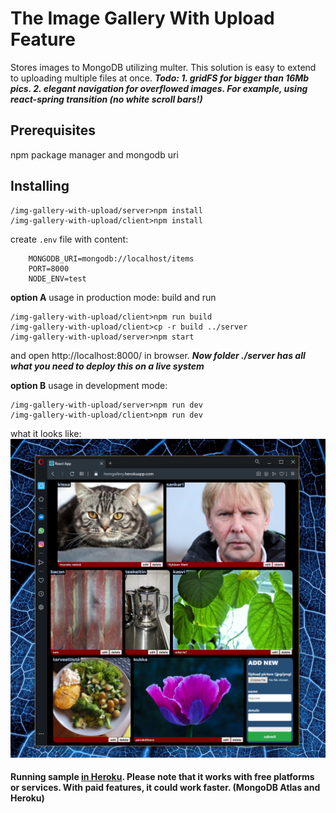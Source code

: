 # The Image Gallery With Upload Feature
Stores images to MongoDB utilizing multer. This solution is easy to extend to uploading multiple files at once. **_Todo: 1. gridFS for bigger than 16Mb pics. 2. elegant navigation for overflowed images. For example, using react-spring transition (no white scroll bars!)_**

## Prerequisites

npm package manager and mongodb uri

## Installing
```
/img-gallery-with-upload/server>npm install
/img-gallery-with-upload/client>npm install
```
create `.env` file with content:
```
    MONGODB_URI=mongodb://localhost/items
    PORT=8000
    NODE_ENV=test
```
__option A__ usage in production mode:
build and run
```
/img-gallery-with-upload/client>npm run build
/img-gallery-with-upload/client>cp -r build ../server
/img-gallery-with-upload/server>npm start
```
and open http://localhost:8000/ in browser. ___Now folder ./server has all what you need to deploy this on a live system___

__option B__ usage in development mode:
```
/img-gallery-with-upload/server>npm run dev
/img-gallery-with-upload/client>npm run dev
```

what it looks like:
![kuvagalleria](https://raw.githubusercontent.com/altrangaj/img-gallery-with-upload/master/IGCapture.PNG)

#### Running sample [in Heroku](https://itemgallery.herokuapp.com/). Please note that it works with free platforms or services. With paid features, it could work faster. (MongoDB Atlas and Heroku)
